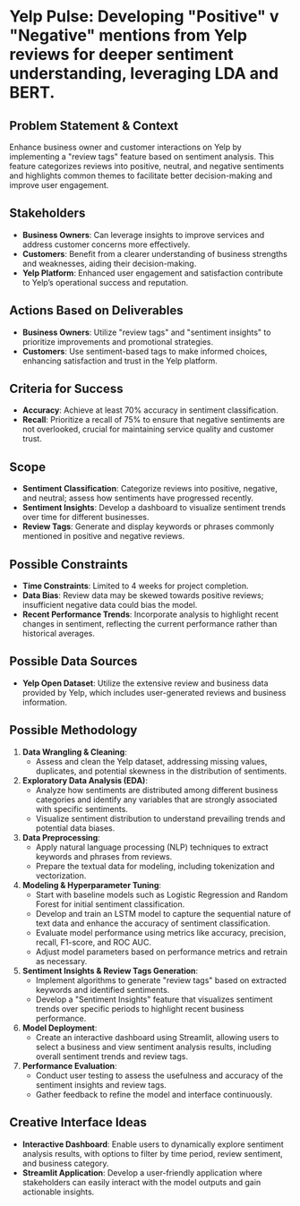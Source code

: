 # Yelp Pulse: Developing "Positive" v "Negative" mentions from Yelp reviews for deeper sentiment understanding, leveraging LDA and BERT.

## Problem Statement & Context
Enhance business owner and customer interactions on Yelp by implementing a "review tags" feature based on sentiment analysis. This feature categorizes reviews into positive, neutral, and negative sentiments and highlights common themes to facilitate better decision-making and improve user engagement.

## Stakeholders
- **Business Owners**: Can leverage insights to improve services and address customer concerns more effectively.
- **Customers**: Benefit from a clearer understanding of business strengths and weaknesses, aiding their decision-making.
- **Yelp Platform**: Enhanced user engagement and satisfaction contribute to Yelp’s operational success and reputation.

## Actions Based on Deliverables
- **Business Owners**: Utilize "review tags" and "sentiment insights" to prioritize improvements and promotional strategies.
- **Customers**: Use sentiment-based tags to make informed choices, enhancing satisfaction and trust in the Yelp platform.

## Criteria for Success
- **Accuracy**: Achieve at least 70% accuracy in sentiment classification.
- **Recall**: Prioritize a recall of 75% to ensure that negative sentiments are not overlooked, crucial for maintaining service quality and customer trust.

## Scope
- **Sentiment Classification**: Categorize reviews into positive, negative, and neutral; assess how sentiments have progressed recently.
- **Sentiment Insights**: Develop a dashboard to visualize sentiment trends over time for different businesses.
- **Review Tags**: Generate and display keywords or phrases commonly mentioned in positive and negative reviews.

## Possible Constraints
- **Time Constraints**: Limited to 4 weeks for project completion.
- **Data Bias**: Review data may be skewed towards positive reviews; insufficient negative data could bias the model.
- **Recent Performance Trends**: Incorporate analysis to highlight recent changes in sentiment, reflecting the current performance rather than historical averages.

## Possible Data Sources
- **Yelp Open Dataset**: Utilize the extensive review and business data provided by Yelp, which includes user-generated reviews and business information.

## Possible Methodology
1. **Data Wrangling & Cleaning**:
   - Assess and clean the Yelp dataset, addressing missing values, duplicates, and potential skewness in the distribution of sentiments.
2. **Exploratory Data Analysis (EDA)**:
   - Analyze how sentiments are distributed among different business categories and identify any variables that are strongly associated with specific sentiments.
   - Visualize sentiment distribution to understand prevailing trends and potential data biases.
3. **Data Preprocessing**:
   - Apply natural language processing (NLP) techniques to extract keywords and phrases from reviews.
   - Prepare the textual data for modeling, including tokenization and vectorization.
4. **Modeling & Hyperparameter Tuning**:
   - Start with baseline models such as Logistic Regression and Random Forest for initial sentiment classification.
   - Develop and train an LSTM model to capture the sequential nature of text data and enhance the accuracy of sentiment classification.
   - Evaluate model performance using metrics like accuracy, precision, recall, F1-score, and ROC AUC.
   - Adjust model parameters based on performance metrics and retrain as necessary.
5. **Sentiment Insights & Review Tags Generation**:
   - Implement algorithms to generate "review tags" based on extracted keywords and identified sentiments.
   - Develop a "Sentiment Insights" feature that visualizes sentiment trends over specific periods to highlight recent business performance.
6. **Model Deployment**:
   - Create an interactive dashboard using Streamlit, allowing users to select a business and view sentiment analysis results, including overall sentiment trends and review tags.
7. **Performance Evaluation**:
   - Conduct user testing to assess the usefulness and accuracy of the sentiment insights and review tags.
   - Gather feedback to refine the model and interface continuously.

## Creative Interface Ideas
- **Interactive Dashboard**: Enable users to dynamically explore sentiment analysis results, with options to filter by time period, review sentiment, and business category.
- **Streamlit Application**: Develop a user-friendly application where stakeholders can easily interact with the model outputs and gain actionable insights.
